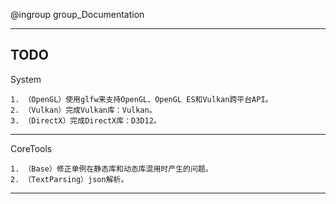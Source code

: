 @ingroup group_Documentation

----------------------------
TODO
----------------------------
System
     
    1. （OpenGL）使用glfw来支持OpenGL、OpenGL ES和Vulkan跨平台API。
    2. （Vulkan）完成Vulkan库：Vulkan。
    3. （DirectX）完成DirectX库：D3D12。

---------------------------- 
CoreTools
     
    1. （Base）修正单例在静态库和动态库混用时产生的问题。
    2. （TextParsing）json解析。 

---------------------------- 